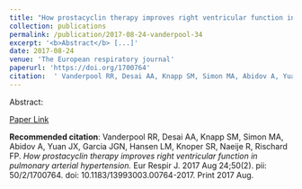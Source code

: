 ```yaml
--- 
title: "How prostacyclin therapy improves right ventricular function in pulmonary arterial hypertension." 
collection: publications 
permalink: /publication/2017-08-24-vanderpool-34 
excerpt: '<b>Abstract</b> [...]' 
date: 2017-08-24 
venue: 'The European respiratory journal' 
paperurl: 'https://doi.org/1700764' 
citation:  ' Vanderpool RR, Desai AA, Knapp SM, Simon MA, Abidov A, Yuan JX, Garcia JGN, Hansen LM, Knoper SR, Naeije R, Rischard FP. <i>How prostacyclin therapy improves right ventricular function in pulmonary arterial hypertension.</i> Eur Respir J. 2017 Aug 24;50(2). pii: 50/2/1700764. doi: 10.1183/13993003.00764-2017. Print 2017 Aug.' 
--- 
```

Abstract:    
 
[Paper Link](https://doi.org/1700764) 
 
<b>Recommended citation</b>:  Vanderpool RR, Desai AA, Knapp SM, Simon MA, Abidov A, Yuan JX, Garcia JGN, Hansen LM, Knoper SR, Naeije R, Rischard FP. <i>How prostacyclin therapy improves right ventricular function in pulmonary arterial hypertension.</i> Eur Respir J. 2017 Aug 24;50(2). pii: 50/2/1700764. doi: 10.1183/13993003.00764-2017. Print 2017 Aug. 
